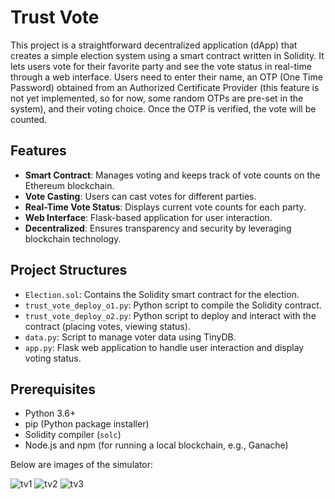 # Trust Vote

This project is a straightforward decentralized application (dApp) that creates a simple election system using a smart contract written in Solidity. It lets users vote for their favorite party and see the vote status in real-time through a web interface. Users need to enter their name, an OTP (One Time Password) obtained from an Authorized Certificate Provider (this feature is not yet implemented, so for now, some random OTPs are pre-set in the system), and their voting choice. Once the OTP is verified, the vote will be counted.

## Features
- **Smart Contract**: Manages voting and keeps track of vote counts on the Ethereum blockchain.
- **Vote Casting**: Users can cast votes for different parties.
- **Real-Time Vote Status**: Displays current vote counts for each party.
- **Web Interface**: Flask-based application for user interaction.
- **Decentralized**: Ensures transparency and security by leveraging blockchain technology.

## Project Structures
- `Election.sol`: Contains the Solidity smart contract for the election.
- `trust_vote_deploy_o1.py`: Python script to compile the Solidity contract.
- `trust_vote_deploy_o2.py`: Python script to deploy and interact with the contract (placing votes, viewing status).
- `data.py`: Script to manage voter data using TinyDB.
- `app.py`: Flask web application to handle user interaction and display voting status.

## Prerequisites
- Python 3.6+
- pip (Python package installer)
- Solidity compiler (`solc`)
- Node.js and npm (for running a local blockchain, e.g., Ganache)

Below are images of the simulator:

![tv1](https://github.com/Syedz68/Trust-Vote/assets/107263740/1f5f277e-b755-4495-8ee0-9a014f57f823)
![tv2](https://github.com/Syedz68/Trust-Vote/assets/107263740/e1ed80bf-8289-4862-8fba-2da41921a9fc)
![tv3](https://github.com/Syedz68/Trust-Vote/assets/107263740/8b31fe69-5991-450f-b2cd-0667e58d9063)
